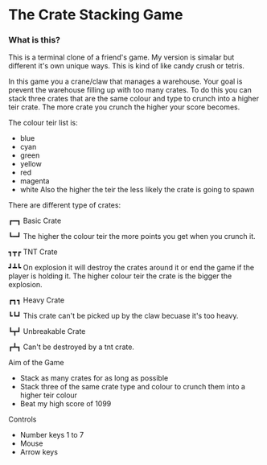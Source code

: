 # The Crate Stacking Game

### What is this?
This is a terminal clone of a friend's game. My version is simalar but different it's own unique ways. This is kind of like candy crush or tetris.

In this game you a crane/claw that manages a warehouse. Your goal is prevent the warehouse filling up with too many crates. To do this you can stack three crates that are the same colour and type to crunch into a higher teir crate. The more crate you crunch the higher your score becomes.

The colour teir list is:
- blue
- cyan
- green
- yellow
- red
- magenta
- white
Also the higher the teir the less likely the crate is going to spawn

There are different type of crates:

┏━┓ Basic Crate

┗━┛ The higher the colour teir the more points you get when you crunch it.

┓┳┏ TNT Crate

┛┻┗ On explosion it will destroy the crates around it or end the game if the player is holding it. The higher colour teir the crate is the bigger the explosion.

┏┓┓ Heavy Crate

┗┗┛ This crate can't be picked up by the claw becuase it's too heavy.

┗┳┛ Unbreakable Crate

┏┻┓ Can't be destroyed by a tnt crate.

Aim of the Game
- Stack as many crates for as long as possible
- Stack three of the same crate type and colour to crunch them into a higher teir colour
- Beat my high score of 1099

Controls
- Number keys 1 to 7
- Mouse
- Arrow keys
